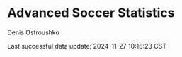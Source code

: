 # Advanced Soccer Statistics
Denis Ostroushko

<!-- gfm -->

Last successful data update: 2024-11-27 10:18:23 CST
